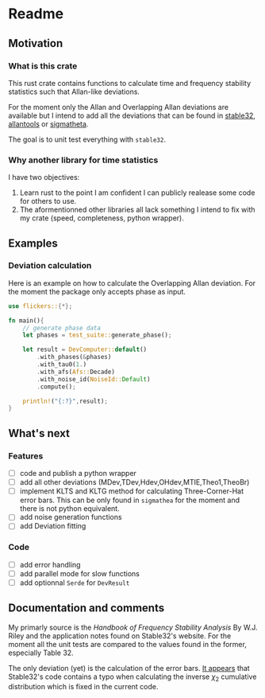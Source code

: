 # Readme

## Motivation

### What is this crate
This rust crate contains functions to calculate time and frequency stability statistics such that Allan-like deviations.

For the moment only the Allan and Overlapping Allan deviations are available but I intend to add all the deviations that can be found in [stable32](http://www.stable32.com/), [allantools](https://allantools.readthedocs.io/en/latest/) or [sigmatheta](https://gitlab.com/fm-ltfb/SigmaTheta).

The goal is to unit test everything with `stable32`.

### Why another library for time statistics
I have two objectives:

 1. Learn rust to the point I am confident I can publicly realease some code for others to use.
 2. The aformentionned other libraries all lack something I intend to fix with my crate (speed, completeness, python wrapper).

## Examples
### Deviation calculation
Here is an example on how to calculate the Overlapping Allan deviation. For the moment the package only accepts phase as input.

```rust
use flickers::{*};

fn main(){
    // generate phase data
    let phases = test_suite::generate_phase();

    let result = DevComputer::default()
        .with_phases(&phases)
        .with_tau0(1.)
        .with_afs(Afs::Decade)
        .with_noise_id(NoiseId::Default)
        .compute();

    println!("{:?}",result);
}
```

## What's next
### Features

 - [ ] code and publish a python wrapper
 - [ ] add all other deviations (MDev,TDev,Hdev,OHdev,MTIE,Theo1,TheoBr)
 - [ ] implement KLTS and KLTG method for calculating Three-Corner-Hat error bars. This can be only found in `sigmathea` for the moment and there is not python equivalent.
 - [ ] add noise generation functions
 - [ ] add Deviation fitting

### Code
 - [ ] add error handling
 - [ ] add parallel mode for slow functions
 - [ ] add optionnal `Serde` for `DevResult`

## Documentation and comments
My primarly source is the *Handbook of Frequency Stability Analysis* By W.J. Riley and the application notes found on Stable32's website. For the moment all the unit tests are compared to the values found in the former, especially Table 32.

The only deviation (yet) is the calculation of the error bars. [It appears](https://www.anderswallin.net/2020/12/fun-with-chi-squared/) that Stable32's code contains a typo when calculating the inverse $\chi_2$ cumulative distribution which is fixed in the current code.